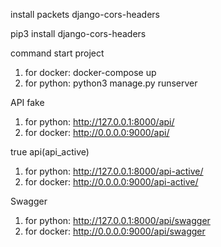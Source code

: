 install  packets django-cors-headers

pip3 install django-cors-headers


command start project 
1. for docker: docker-compose up
2. for python: python3 manage.py runserver

API fake
1. for python: http://127.0.0.1:8000/api/
2. for docker: http://0.0.0.0:9000/api/

true api(api_active)
1. for python: http://127.0.0.1:8000/api-active/
2. for docker: http://0.0.0.0:9000/api-active/

Swagger
1. for python: http://127.0.0.1:8000/api/swagger
2. for docker: http://0.0.0.0:9000/api/swagger
